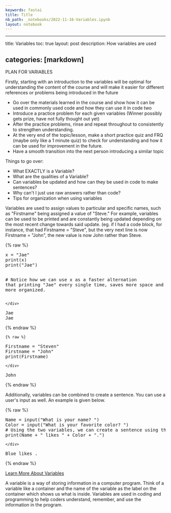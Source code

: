 ```yaml
---
keywords: fastai
title: Title
nb_path: _notebooks/2022-11-16-Variables.ipynb
layout: notebook
---
```


<!--
#################################################
### THIS FILE WAS AUTOGENERATED! DO NOT EDIT! ###
#################################################
# file to edit: _notebooks/2022-11-16-Variables.ipynb
-->

<div class="container" id="notebook-container">
        
<div class="cell border-box-sizing text_cell rendered"><div class="inner_cell">
<div class="text_cell_render border-box-sizing rendered_html">
<hr>
<p>title: Variables
toc: true
layout: post
description: How variables are used</p>
<h2 id="categories:-[markdown]">categories: [markdown]<a class="anchor-link" href="#categories:-[markdown]"> </a></h2>
</div>
</div>
</div>
<div class="cell border-box-sizing text_cell rendered"><div class="inner_cell">
<div class="text_cell_render border-box-sizing rendered_html">
<p>PLAN FOR VARIABLES</p>
<p>Firstly, starting with an introduction to the variables will be optimal for understanding the content of the course and will make it easier for different references or problems being introduced in the future</p>
<ul>
<li>Go over the materials learned in the course and show how it can be used in commonly used code and how they can use it in code two</li>
<li>Introduce a practice problem for each given variables (Winner possibly gets prize, have not fully thought out yet)</li>
<li>After the practice problems, rinse and repeat throughout to consistently to strengthen understanding. </li>
<li>At the very end of the topic/lesson, make a short practice quiz and FRQ (maybe only like a 1 minute quiz) to check for understanding and how it can be used for improvement in the future.</li>
<li>Have a smooth transition into the next person introducing a similar topic</li>
</ul>
<p>Things to go over:</p>
<ul>
<li>What EXACTLY is a Variable?</li>
<li>What are the qualities of a Variable?</li>
<li>Can variables be updated and how can they be used in code to make sentences?</li>
<li>Why can't I just use raw answers rather than code?</li>
<li>Tips for organization when using variables</li>
</ul>

</div>
</div>
</div>
<div class="cell border-box-sizing text_cell rendered"><div class="inner_cell">
<div class="text_cell_render border-box-sizing rendered_html">
<p>Variables are used to assign values to particular and specific names, such as "Firstname" being assigned a value of "Steve." For example, variables can be used to be printed and are constantly being updated depending on the most recent change towards said update. (eg. if I had a code block, for instance, that had Firstname = "Steve", but the very next line is now Firstname = "John", the new value is now John rather than Steve.</p>

</div>
</div>
</div>
    {% raw %}
    
<div class="cell border-box-sizing code_cell rendered">
<div class="input">

<div class="inner_cell">
    <div class="input_area">
<div class=" highlight hl-ipython3"><pre><span></span><span class="n">x</span> <span class="o">=</span> <span class="s2">&quot;Jae&quot;</span>
<span class="nb">print</span><span class="p">(</span><span class="n">x</span><span class="p">)</span>
<span class="nb">print</span><span class="p">(</span><span class="s2">&quot;Jae&quot;</span><span class="p">)</span>

<span class="c1"># Notice how we can use x as a faster alternation that printing &quot;Jae&quot; every single time, saves more space and makes it more organized.</span>
</pre></div>

    </div>
</div>
</div>

<div class="output_wrapper">
<div class="output">

<div class="output_area">

<div class="output_subarea output_stream output_stdout output_text">
<pre>Jae
Jae
</pre>
</div>
</div>

</div>
</div>

</div>
    {% endraw %}

    {% raw %}
    
<div class="cell border-box-sizing code_cell rendered">
<div class="input">

<div class="inner_cell">
    <div class="input_area">
<div class=" highlight hl-ipython3"><pre><span></span><span class="n">Firstname</span> <span class="o">=</span> <span class="s2">&quot;Steven&quot;</span>
<span class="n">Firstname</span> <span class="o">=</span> <span class="s2">&quot;John&quot;</span>
<span class="nb">print</span><span class="p">(</span><span class="n">Firstname</span><span class="p">)</span>
</pre></div>

    </div>
</div>
</div>

<div class="output_wrapper">
<div class="output">

<div class="output_area">

<div class="output_subarea output_stream output_stdout output_text">
<pre>John
</pre>
</div>
</div>

</div>
</div>

</div>
    {% endraw %}

<div class="cell border-box-sizing text_cell rendered"><div class="inner_cell">
<div class="text_cell_render border-box-sizing rendered_html">
<p>Additionally, variables can be combined to create a sentence. You can use a user's input as well. An example is given below.</p>

</div>
</div>
</div>
    {% raw %}
    
<div class="cell border-box-sizing code_cell rendered">
<div class="input">

<div class="inner_cell">
    <div class="input_area">
<div class=" highlight hl-ipython3"><pre><span></span><span class="n">Name</span> <span class="o">=</span> <span class="nb">input</span><span class="p">(</span><span class="s2">&quot;What is your name? &quot;</span><span class="p">)</span>
<span class="n">Color</span> <span class="o">=</span> <span class="nb">input</span><span class="p">(</span><span class="s2">&quot;What is your favorite color? &quot;</span><span class="p">)</span>
<span class="c1"># Using the two variables, we can create a sentence using the inputs the user gave to create a sentence!</span>
<span class="nb">print</span><span class="p">(</span><span class="n">Name</span> <span class="o">+</span> <span class="s2">&quot; likes &quot;</span> <span class="o">+</span> <span class="n">Color</span> <span class="o">+</span> <span class="s2">&quot;.&quot;</span><span class="p">)</span>
</pre></div>

    </div>
</div>
</div>

<div class="output_wrapper">
<div class="output">

<div class="output_area">

<div class="output_subarea output_stream output_stdout output_text">
<pre>Blue likes .
</pre>
</div>
</div>

</div>
</div>

</div>
    {% endraw %}

<div class="cell border-box-sizing text_cell rendered"><div class="inner_cell">
<div class="text_cell_render border-box-sizing rendered_html">
<p><a href="https://www.youtube.com/watch?v=ghCbURMWBD8">Learn More About Variables</a></p>

</div>
</div>
</div>
</div>
 

A variable is a way of storing information in a computer program. Think of a variable like a container and the name of the variable as the label on the container which shows us what is inside. Variables are used in coding and programming to help coders understand, remember, and use the information in the program.